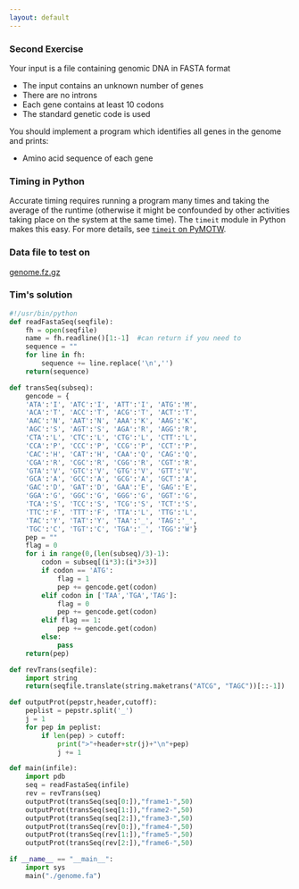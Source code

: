 ```yaml
---
layout: default
---
```


### Second Exercise

Your input is a file containing genomic DNA in FASTA format

* The input contains an unknown number of genes
* There are no introns
* Each gene contains at least 10 codons
* The standard genetic code is used

You should implement a program which identifies all genes in the genome and prints:

* Amino acid sequence of each gene

### Timing in Python

Accurate timing requires running a program many times and taking the average of the runtime (otherwise it might be confounded by other activities taking place on the system at the same time). The `timeit` module in Python makes this easy. For more details, see [`timeit` on PyMOTW](http://pymotw.com/2/timeit/). 

### Data file to test on

[genome.fz.gz](http://bx.mathcs.emory.edu/outgoing/genome.fa.gz)

### Tim's solution

```python
#!/usr/bin/python
def readFastaSeq(seqfile):
    fh = open(seqfile)
    name = fh.readline()[1:-1]  #can return if you need to
    sequence = ""
    for line in fh:
        sequence += line.replace('\n','')
    return(sequence)

def transSeq(subseq):
    gencode = {
    'ATA':'I', 'ATC':'I', 'ATT':'I', 'ATG':'M',
    'ACA':'T', 'ACC':'T', 'ACG':'T', 'ACT':'T',
    'AAC':'N', 'AAT':'N', 'AAA':'K', 'AAG':'K',
    'AGC':'S', 'AGT':'S', 'AGA':'R', 'AGG':'R',
    'CTA':'L', 'CTC':'L', 'CTG':'L', 'CTT':'L',
    'CCA':'P', 'CCC':'P', 'CCG':'P', 'CCT':'P',
    'CAC':'H', 'CAT':'H', 'CAA':'Q', 'CAG':'Q',
    'CGA':'R', 'CGC':'R', 'CGG':'R', 'CGT':'R',
    'GTA':'V', 'GTC':'V', 'GTG':'V', 'GTT':'V',
    'GCA':'A', 'GCC':'A', 'GCG':'A', 'GCT':'A',
    'GAC':'D', 'GAT':'D', 'GAA':'E', 'GAG':'E',
    'GGA':'G', 'GGC':'G', 'GGG':'G', 'GGT':'G',
    'TCA':'S', 'TCC':'S', 'TCG':'S', 'TCT':'S',
    'TTC':'F', 'TTT':'F', 'TTA':'L', 'TTG':'L',
    'TAC':'Y', 'TAT':'Y', 'TAA':'_', 'TAG':'_',
    'TGC':'C', 'TGT':'C', 'TGA':'_', 'TGG':'W'}
    pep = ""
    flag = 0
    for i in range(0,(len(subseq)/3)-1):
        codon = subseq[(i*3):(i*3+3)]
        if codon == 'ATG':
            flag = 1
            pep += gencode.get(codon)
        elif codon in ['TAA','TGA','TAG']:
            flag = 0
            pep += gencode.get(codon)
        elif flag == 1:
            pep += gencode.get(codon)
        else:
            pass
    return(pep)

def revTrans(seqfile):
    import string
    return(seqfile.translate(string.maketrans("ATCG", "TAGC"))[::-1])

def outputProt(pepstr,header,cutoff):
    peplist = pepstr.split('_')
    j = 1
    for pep in peplist:
        if len(pep) > cutoff:
            print(">"+header+str(j)+"\n"+pep)
            j += 1

def main(infile):
    import pdb
    seq = readFastaSeq(infile)
    rev = revTrans(seq)
    outputProt(transSeq(seq[0:]),"frame1-",50)
    outputProt(transSeq(seq[1:]),"frame2-",50)
    outputProt(transSeq(seq[2:]),"frame3-",50)
    outputProt(transSeq(rev[0:]),"frame4-",50)
    outputProt(transSeq(rev[1:]),"frame5-",50)
    outputProt(transSeq(rev[2:]),"frame6-",50)

if __name__ == "__main__":
    import sys
    main("./genome.fa")
```